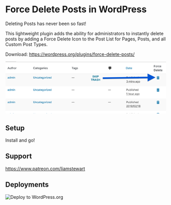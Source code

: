 # Force Delete Posts in WordPress

Deleting Posts has never been so fast!

This lightweight plugin adds the ability for administrators to instantly delete posts by adding a Force Delete Icon to the Post List for Pages, Posts, and all Custom Post Types.

Download: https://wordpress.org/plugins/force-delete-posts/

![alt text](https://github.com/liamstewart23/WordPressForceDeletePost/blob/master/.wordpress-org/banner-772x250.png?raw=true "Force Delete Posts in WordPress")

## Setup
Install and go!

## Support
https://www.patreon.com/liamstewart

## Deployments
![Deploy to WordPress.org](https://github.com/liamstewart23/WordPressForceDeletePost/workflows/Deploy%20to%20WordPress.org/badge.svg)
